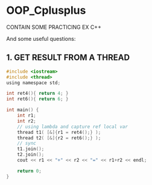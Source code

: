 # OOP_Cplusplus
CONTAIN SOME PRACTICING EX C++

And some useful questions:
## 1. GET RESULT FROM A THREAD
``` c
#include <iostream>
#include <thread>
using namespace std;

int ret4(){ return 4; }
int ret6(){ return 6; }

int main() {
    int r1;
    int r2;
    // using lambda and capture ref local var
    thread t1( [&]{r1 = ret4();} );
    thread t2( [&]{r2 = ret6();} );
    // sync
    t1.join();
    t2.join();
    cout << r1 << "+" << r2 << "=" << r1+r2 << endl;

    return 0;
}
```



